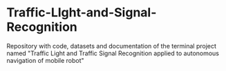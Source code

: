 # Traffic-LIght-and-Signal-Recognition
Repository with code, datasets and documentation of the terminal project named "Traffic Light and Traffic Signal Recognition applied to autonomous navigation of mobile robot"
